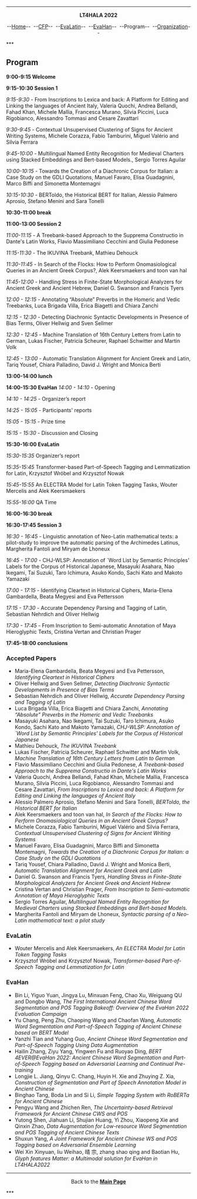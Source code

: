 ***
<p style="text-align: center;"><b>LT4HALA 2022</b></p>
<p style="text-align: center;">--<a href="index">Home</a>--&nbsp;&nbsp;--<a href="CFP">CFP</a>--&nbsp;&nbsp;--<a href="EvaLatin">EvaLatin</a>--&nbsp;&nbsp;--<a href="EvaHan">EvaHan</a>--&nbsp;&nbsp;--Program--&nbsp;&nbsp;--<a href="organization">Organization</a>--</p>
***

## Program

**9:00-9:15 Welcome**

**9:15-10:30 Session 1**

*9:15-9:30* - From Inscriptions to Lexica and back: A Platform for Editing and Linking the languages of Ancient Italy, Valeria Quochi, Andrea Bellandi, Fahad Khan, Michele Mallia, Francesca Murano, Silvia Piccini, Luca Rigobianco, Alessandro Tommasi and Cesare Zavattari

*9:30-9:45* - Contextual Unsupervised Clustering of Signs for Ancient Writing Systems, Michele Corazza, Fabio Tamburini, Miguel Valério and Silvia Ferrara

*9:45-10:00* - Multilingual Named Entity Recognition for Medieval Charters using Stacked Embeddings and Bert-based Models., Sergio Torres Aguilar

*10:00-10:15* - Towards the Creation of a Diachronic Corpus for Italian: a Case Study on the GDLI Quotations, Manuel Favaro, Elisa Guadagnini, Marco Biffi and Simonetta Montemagni

*10:15-10:30* - BERToldo, the Historical BERT for Italian, Alessio Palmero Aprosio, Stefano Menini and Sara Tonelli

**10:30-11:00 break**

**11:00-13:00 Session 2**

*11:00-11:15* - A Treebank-based Approach to the Supprema Constructio in Dante's Latin Works, Flavio Massimiliano Cecchini and Giulia Pedonese

*11:15-11:30* - The IKUVINA Treebank, Mathieu Dehouck

*11:30-11:45* - In Search of the Flocks: How to Perform Onomasiological Queries in an Ancient Greek Corpus?, Alek Keersmaekers and toon van hal

*11:45-12:00* - Handling Stress in Finite-State Morphological Analyzers for Ancient Greek and Ancient Hebrew, Daniel G. Swanson and Francis Tyers

*12:00 - 12:15* - Annotating “Absolute” Preverbs in the Homeric and Vedic Treebanks, Luca Brigada Villa, Erica Biagetti and Chiara Zanchi

*12:15 - 12:30* - Detecting Diachronic Syntactic Developments in Presence of Bias Terms, Oliver Hellwig and Sven Sellmer

*12:30 - 12:45* - Machine Translation of 16th Century Letters from Latin to German, Lukas Fischer, Patricia Scheurer, Raphael Schwitter and Martin Volk

*12:45 - 13:00* - Automatic Translation Alignment for Ancient Greek and Latin, Tariq Yousef, Chiara Palladino, David J. Wright and Monica Berti

**13:00-14:00 lunch**

**14:00-15:30 EvaHan**
*14:00 - 14:10* - Opening

*14:10 - 14:25* - Organizer’s report

*14:25 - 15:05* - Participants' reports

*15:05 - 15:15* - Prize time

*15:15 - 15:30* - Discussion and Closing

**15:30-16:00 EvaLatin**

*15:30-15:35* Organizer’s report

*15:35-15:45* Transformer-based Part-of-Speech Tagging and Lemmatization for Latin, Krzysztof Wróbel and Krzysztof Nowak

*15:45-15:55* An ELECTRA Model for Latin Token Tagging Tasks, Wouter Mercelis and Alek Keersmaekers

*15:55-16:00* QA Time

**16:00-16:30 break**

**16:30-17:45 Session 3**

*16:30 - 16:45* - Linguistic annotation of Neo-Latin mathematical texts: a pilot-study to improve the automatic parsing of the Archimedes Latinus, Margherita Fantoli and Miryam de Lhoneux

*16:45 - 17:00* - CHJ-WLSP: Annotation of `Word List by Semantic Principles' Labels for the Corpus of Historical Japanese, Masayuki Asahara, Nao Ikegami, Tai Suzuki, Taro Ichimura, Asuko Kondo, Sachi Kato and Makoto Yamazaki

*17:00 - 17:15* - Identifying Cleartext in Historical Ciphers, Maria-Elena Gambardella, Beata Megyesi and Eva Pettersson

*17:15 - 17:30* - Accurate Dependency Parsing and Tagging of Latin, Sebastian Nehrdich and Oliver Hellwig

*17:30 - 17:45* - From Inscription to Semi-automatic Annotation of Maya Hieroglyphic Texts, Cristina Vertan and Christian Prager

**17:45-18:00 conclusions**

### Accepted Papers
- Maria-Elena Gambardella, Beata Megyesi and Eva Pettersson, *Identifying Cleartext in Historical Ciphers*
- Oliver Hellwig and Sven Sellmer, *Detecting Diachronic Syntactic Developments in Presence of Bias Terms*
- Sebastian Nehrdich and Oliver Hellwig, *Accurate Dependency Parsing and Tagging of Latin*
- Luca Brigada Villa, Erica Biagetti and Chiara Zanchi, *Annotating “Absolute” Preverbs in the Homeric and Vedic Treebanks*
- Masayuki Asahara, Nao Ikegami, Tai Suzuki, Taro Ichimura, Asuko Kondo, Sachi Kato and Makoto Yamazaki, *CHJ-WLSP: Annotation of `Word List by Semantic Principles' Labels for the Corpus of Historical Japanese*
- Mathieu Dehouck, *The IKUVINA Treebank*
- Lukas Fischer, Patricia Scheurer, Raphael Schwitter and Martin Volk, *Machine Translation of 16th Century Letters from Latin to German*
- Flavio Massimiliano Cecchini and Giulia Pedonese, *A Treebank-based Approach to the Supprema Constructio in Dante's Latin Works*
- Valeria Quochi, Andrea Bellandi, Fahad Khan, Michele Mallia, Francesca Murano, Silvia Piccini, Luca Rigobianco, Alessandro Tommasi and Cesare Zavattari, *From Inscriptions to Lexica and back: A Platform for Editing and Linking the languages of Ancient Italy*
- Alessio Palmero Aprosio, Stefano Menini and Sara Tonelli, *BERToldo, the Historical BERT for Italian*
- Alek Keersmaekers and toon van hal, *In Search of the Flocks: How to Perform Onomasiological Queries in an Ancient Greek Corpus?*
- Michele Corazza, Fabio Tamburini, Miguel Valério and Silvia Ferrara, *Contextual Unsupervised Clustering of Signs for Ancient Writing Systems*
- Manuel Favaro, Elisa Guadagnini, Marco Biffi and Simonetta Montemagni, *Towards the Creation of a Diachronic Corpus for Italian: a Case Study on the GDLI Quotations*
- Tariq Yousef, Chiara Palladino, David J. Wright and Monica Berti, *Automatic Translation Alignment for Ancient Greek and Latin*
- Daniel G. Swanson and Francis Tyers, *Handling Stress in Finite-State Morphological Analyzers for Ancient Greek and Ancient Hebrew*
- Cristina Vertan and Christian Prager, *From Inscription to Semi-automatic Annotation of Maya Hieroglyphic Texts*
- Sergio Torres Aguilar, *Multilingual Named Entity Recognition for Medieval Charters using Stacked Embeddings and Bert-based Models.*
- Margherita Fantoli and Miryam de Lhoneux, *Syntactic parsing of a Neo-Latin mathematical text: a pilot study*

### EvaLatin
- Wouter Mercelis and Alek Keersmaekers, *An ELECTRA Model for Latin Token Tagging Tasks*
- Krzysztof Wróbel and Krzysztof Nowak, *Transformer-based Part-of-Speech Tagging and Lemmatization for Latin*

### EvaHan
- Bin Li, Yiguo Yuan, Jingya Lu, Minxuan Feng, Chao Xu, Weiguang QU and Dongbo Wang, *The First International Ancient Chinese Word Segmentation and POS Tagging Bakeoff: Overview of the EvaHan 2022 Evaluation Campaign*
- Yu Chang, Peng Zhu, Chaoping Wang and Chaofan Wang, *Automatic Word Segmentation and Part-of-Speech Tagging of Ancient Chinese based on BERT Model*
- Yanzhi Tian and Yuhang Guo, *Ancient Chinese Word Segmentation and Part-of-Speech Tagging Using Data Augmentation*
- Hailin Zhang, Ziyu Yang, Yingwen Fu and Ruoyao Ding, *BERT 4EVER@EvaHan 2022: Ancient Chinese Word Segmentation and Part-of-Speech Tagging based on Adversarial Learning and Continual Pre-training*
- Longjie L. Jiang, Qinyu C. Chang, Huyin H. Xie and Zhuying Z. Xia, *Construction of Segmentation and Part of Speech Annotation Model in Ancient Chinese*
- Binghao Tang, Boda Lin and Si Li, *Simple Tagging System with RoBERTa for Ancient Chinese*
- Pengyu Wang and Zhichen Ren, *The Uncertainty-based Retrieval Framework for Ancient Chinese CWS and POS*
- Yutong Shen, Jiahuan Li, Shujian Huang, Yi Zhou, Xiaopeng Xie and Qinxin Zhao, *Data Augmentation for Low-resource Word Segmentation and POS Tagging of Ancient Chinese Texts*
- Shuxun Yang, *A Joint Framework for Ancient Chinese WS and POS Tagging based on Adversarial Ensemble Learning*
- Wei Xin Xinyuan, liu Weihao, 晴 宗, zhang shao qing and Baotian Hu, *Glyph features Matter: a Multimodal solution for EvaHan in LT4HALA2022*



***
<p style="text-align: center;">Back to the <a href="https://circse.github.io/LT4HALA/"><b>Main Page</b></a></p>
***

